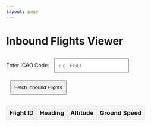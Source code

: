 ```yaml
---
layout: page
---
```


<style>
table {
  width: 100%;
  border-collapse: collapse;
  margin-top: 20px;
}
th, td {
  border: 1px solid #ddd;
  padding: 8px;
  text-align: center;
}
th {
  background-color: #f4f4f4;
}
input, button {
  padding: 10px;
  margin: 10px;
}
button {
  cursor: pointer;
}
</style>

<h1>Inbound Flights Viewer</h1>
<label for="icaoCode">Enter ICAO Code:</label>
<input type="text" id="icaoCode" placeholder="e.g., EGLL">
<button id="fetchButton">Fetch Inbound Flights</button>

<table>
  <thead>
    <tr>
      <th>Flight ID</th>
      <th>Heading</th>
      <th>Altitude</th>
      <th>Ground Speed</th>
    </tr>
  </thead>
  <tbody id="flightsTableBody">
    <!-- Dynamic rows will go here -->
  </tbody>
</table>

<script>
const sessionId = "9bdfef34-f03b-4413-b8fa-c29949bb18f8"; // Replace with your session ID
const apiBaseUrl = "https://api.infiniteflight.com/public/v2";
const apiKey = "${{ secrets.IF_API_KEY }}"; // Replace with your API key

document.getElementById("fetchButton").addEventListener("click", async () => {
  const icaoCode = document.getElementById("icaoCode").value.trim().toUpperCase();
  if (!icaoCode) {
  alert("Please enter a valid ICAO code.");
  return;
}

  try {
  const inboundResponse = await fetch(
   `${apiBaseUrl}/sessions/${sessionId}/airport/${icaoCode}/status`,
  { headers: { Authorization: `Bearer ${apiKey}` } }
 );

  if (!inboundResponse.ok) {
   throw new Error(`Failed to fetch airport status: ${inboundResponse.statusText}`);
  }

  const inboundData = await inboundResponse.json();
  const inboundFlights = inboundData.inboundFlights || [];

  const flightDetailsPromises = inboundFlights.map(async (flightId) => {
   const routeResponse = await fetch(
   `${apiBaseUrl}/sessions/${sessionId}/flights/${flightId}/route`,
   { headers: { Authorization: `Bearer ${apiKey}` } }
   );

if (!routeResponse.ok) {
  console.error(`Failed to fetch route for flight ${flightId}: ${routeResponse.statusText}`);
   return null;
}

const routeData = await routeResponse.json();
const lastRoutePoint = routeData.route[routeData.route.length - 1];
  return {
    flightId,
    heading: lastRoutePoint.heading || "N/A",
    altitude: lastRoutePoint.altitude || "N/A",
    groundSpeed: lastRoutePoint.groundSpeed || "N/A",
 };
});

const flightDetails = (await Promise.all(flightDetailsPromises)).filter(Boolean);
 updateTable(flightDetails);
} catch (error) {
  console.error("Error:", error);
  alert("An error occurred while fetching flight data. Check the console for details.");
  }
});

function updateTable(flightDetails) {
  const tableBody = document.getElementById("flightsTableBody");
  tableBody.innerHTML = "";

  flightDetails.forEach((flight) => {
 const row = document.createElement("tr");
 row.innerHTML = `
  <td>${flight.flightId}</td>
  <td>${flight.heading}</td>
  <td>${flight.altitude} ft</td>
  <td>${flight.groundSpeed} kts</td>
 `;
 tableBody.appendChild(row);
});
}
</script>